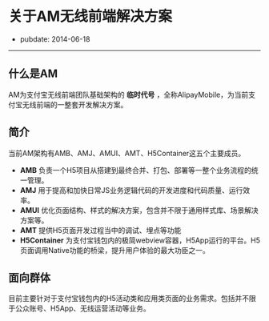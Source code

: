 # 关于AM无线前端解决方案
- pubdate: 2014-06-18

---

## 什么是AM
AM为支付宝无线前端团队基础架构的 __临时代号__ ，全称AlipayMobile，为当前支付宝无线前端的一整套开发解决方案。

## 简介

当前AM架构有AMB、AMJ、AMUI、AMT、H5Container这五个主要成员。

* __AMB__ 负责一个H5项目从搭建到最终合并、打包、部署等一整个业务流程的统一管理。
* __AMJ__ 用于提高和加快日常JS业务逻辑代码的开发进度和代码质量、运行效率。
* __AMUI__ 优化页面结构、样式的解决方案，包含并不限于通用样式库、场景解决方案等。
* __AMT__ 提供H5页面开发过程当中的调试、埋点等功能
* __H5Container__ 为支付宝钱包内的极简webview容器，H5App运行的平台。H5页面调用Native功能的桥梁，提升用户体验的最大功臣之一。

## 面向群体

目前主要针对于支付宝钱包内的H5活动类和应用类页面的业务需求。包括并不限于公众账号、H5App、无线运营活动等业务。